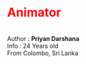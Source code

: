 
<h1 style="color:red"><strong>Animator</strong></h1><br>
Author : <strong>Priyan Darshana</strong><br>
Info : 24 Years old <br>
       From Colombo, Sri Lanka <br>

